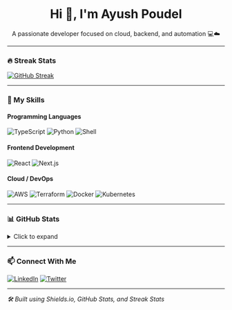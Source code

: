 <h1 align="center">Hi 👋, I'm Ayush Poudel</h1>
<p align="center">A passionate developer focused on cloud, backend, and automation 💻☁️</p>

---

### 🔥 Streak Stats
[![GitHub Streak](https://streak-stats.demolab.com?user=ayuspoudel&theme=dark&hide_border=true)](https://git.io/streak-stats)

---

### 🧠 My Skills

#### Programming Languages
![TypeScript](https://img.shields.io/badge/TypeScript-blue?logo=typescript)
![Python](https://img.shields.io/badge/Python-3776AB?logo=python)
![Shell](https://img.shields.io/badge/Bash-4EAA25?logo=gnubash)

#### Frontend Development
![React](https://img.shields.io/badge/React-20232A?logo=react)
![Next.js](https://img.shields.io/badge/Next-black?logo=next.js)

#### Cloud / DevOps
![AWS](https://img.shields.io/badge/AWS-orange?logo=amazonaws)
![Terraform](https://img.shields.io/badge/Terraform-623CE4?logo=terraform)
![Docker](https://img.shields.io/badge/Docker-2496ED?logo=docker)
![Kubernetes](https://img.shields.io/badge/Kubernetes-326CE5?logo=kubernetes)

---

### 📊 GitHub Stats
<details>
  <summary>Click to expand</summary>
  
  ![Ayush's GitHub stats](https://github-readme-stats.vercel.app/api?username=ayuspoudel&show_icons=true&theme=tokyonight)
  ![Top Langs](https://github-readme-stats.vercel.app/api/top-langs/?username=ayuspoudel&layout=compact&theme=tokyonight)
</details>

---

### 📫 Connect With Me

[![LinkedIn](https://img.shields.io/badge/LinkedIn-blue?logo=linkedin)](https://linkedin.com/in/your-link)
[![Twitter](https://img.shields.io/badge/Twitter-blue?logo=twitter)](https://twitter.com/yourhandle)

---

_🛠️ Built using Shields.io, GitHub Stats, and Streak Stats_
